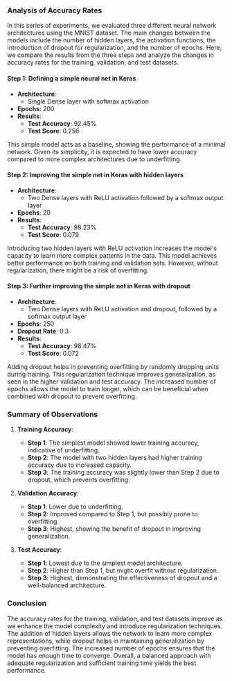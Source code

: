 ### Analysis of Accuracy Rates

In this series of experiments, we evaluated three different neural network architectures using the MNIST dataset. The main changes between the models include the number of hidden layers, the activation functions, the introduction of dropout for regularization, and the number of epochs. Here, we compare the results from the three steps and analyze the changes in accuracy rates for the training, validation, and test datasets.

#### Step 1: Defining a simple neural net in Keras
- **Architecture**: 
  - Single Dense layer with softmax activation
- **Epochs**: 200
- **Results**:
  - **Test Accuracy**: 92.45%
  - **Test Score**: 0.256

This simple model acts as a baseline, showing the performance of a minimal network. Given its simplicity, it is expected to have lower accuracy compared to more complex architectures due to underfitting.

#### Step 2: Improving the simple net in Keras with hidden layers
- **Architecture**:
  - Two Dense layers with ReLU activation followed by a softmax output layer
- **Epochs**: 20
- **Results**:
  - **Test Accuracy**: 98.23%
  - **Test Score**: 0.079

Introducing two hidden layers with ReLU activation increases the model's capacity to learn more complex patterns in the data. This model achieves better performance on both training and validation sets. However, without regularization, there might be a risk of overfitting.

#### Step 3: Further improving the simple net in Keras with dropout
- **Architecture**:
  - Two Dense layers with ReLU activation and dropout, followed by a softmax output layer
- **Epochs**: 250
- **Dropout Rate**: 0.3
- **Results**:
  - **Test Accuracy**: 98.47%
  - **Test Score**: 0.072

Adding dropout helps in preventing overfitting by randomly dropping units during training. This regularization technique improves generalization, as seen in the higher validation and test accuracy. The increased number of epochs allows the model to train longer, which can be beneficial when combined with dropout to prevent overfitting.

### Summary of Observations
1. **Training Accuracy**:
   - **Step 1**: The simplest model showed lower training accuracy, indicative of underfitting.
   - **Step 2**: The model with two hidden layers had higher training accuracy due to increased capacity.
   - **Step 3**: The training accuracy was slightly lower than Step 2 due to dropout, which prevents overfitting.

2. **Validation Accuracy**:
   - **Step 1**: Lower due to underfitting.
   - **Step 2**: Improved compared to Step 1, but possibly prone to overfitting.
   - **Step 3**: Highest, showing the benefit of dropout in improving generalization.

3. **Test Accuracy**:
   - **Step 1**: Lowest due to the simplest model architecture.
   - **Step 2**: Higher than Step 1, but might overfit without regularization.
   - **Step 3**: Highest, demonstrating the effectiveness of dropout and a well-balanced architecture.

### Conclusion
The accuracy rates for the training, validation, and test datasets improve as we enhance the model complexity and introduce regularization techniques. The addition of hidden layers allows the network to learn more complex representations, while dropout helps in maintaining generalization by preventing overfitting. The increased number of epochs ensures that the model has enough time to converge. Overall, a balanced approach with adequate regularization and sufficient training time yields the best performance.
